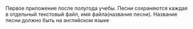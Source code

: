 Первое приложение после полугода учебы. 
Песни сохраняются каждая в отдельный текстовый файл, имя файла(название песни). 
Название песни должно быть на английском языке
